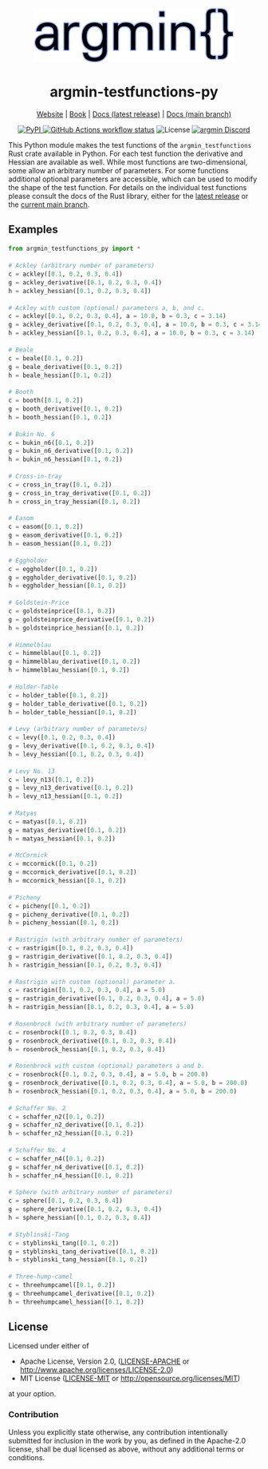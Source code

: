 <p align="center">
  <img
    width="400"
    src="https://raw.githubusercontent.com/argmin-rs/argmin/main/media/logo.png"
  />
</p>
<h1 align="center">argmin-testfunctions-py</h1>

<p align="center">
  <a href="https://argmin-rs.org">Website</a>
  |
  <a href="https://argmin-rs.org/book/">Book</a>
  |
  <a href="https://docs.rs/argmin_testfunctions">Docs (latest release)</a>
  |
  <a href="https://argmin-rs.github.io/argmin/argmin_testfunctions/index.html">Docs (main branch)</a>
</p>

<p align="center">
  <a href="https://pypi.org/project/argmin-testfunctions-py/">
    <img alt="PyPI" src="https://img.shields.io/pypi/v/argmin-testfunctions-py?style=flat-square">
  </a>
  <a href="https://github.com/argmin-rs/argmin/actions"
    ><img
      src="https://img.shields.io/github/actions/workflow/status/argmin-rs/argmin/python.yml?branch=main&label=argmin CI&style=flat-square"
      alt="GitHub Actions workflow status"
  /></a>
  <img
    src="https://img.shields.io/crates/l/argmin?style=flat-square"
    alt="License"
  />
  <a href="https://discord.gg/fYB8AwxxMW"
    ><img
      src="https://img.shields.io/discord/1189119565335109683?style=flat-square&label=argmin%20Discord"
      alt="argmin Discord"
  /></a>
</p>

This Python module makes the test functions of the `argmin_testfunctions` Rust crate available in Python. 
For each test function the derivative and Hessian are available as well. 
While most functions are two-dimensional, some allow an arbitrary number of parameters.
For some functions additional optional parameters are accessible, which can be used to modify the shape of the test function.
For details on the individual test functions please consult the docs of the Rust library, either for the
[latest release](https://docs.rs/argmin_testfunctions) or the
[current main branch](https://argmin-rs.github.io/argmin/argmin_testfunctions/index.html).

## Examples

```python
from argmin_testfunctions_py import *

# Ackley (arbitrary number of parameters)
c = ackley([0.1, 0.2, 0.3, 0.4])
g = ackley_derivative([0.1, 0.2, 0.3, 0.4])
h = ackley_hessian([0.1, 0.2, 0.3, 0.4])

# Ackley with custom (optional) parameters a, b, and c.
c = ackley([0.1, 0.2, 0.3, 0.4], a = 10.0, b = 0.3, c = 3.14)
g = ackley_derivative([0.1, 0.2, 0.3, 0.4], a = 10.0, b = 0.3, c = 3.14)
h = ackley_hessian([0.1, 0.2, 0.3, 0.4], a = 10.0, b = 0.3, c = 3.14)

# Beale
c = beale([0.1, 0.2])
g = beale_derivative([0.1, 0.2])
h = beale_hessian([0.1, 0.2])

# Booth
c = booth([0.1, 0.2])
g = booth_derivative([0.1, 0.2])
h = booth_hessian([0.1, 0.2])

# Bukin No. 6
c = bukin_n6([0.1, 0.2])
g = bukin_n6_derivative([0.1, 0.2])
h = bukin_n6_hessian([0.1, 0.2])

# Cross-in-tray
c = cross_in_tray([0.1, 0.2])
g = cross_in_tray_derivative([0.1, 0.2])
h = cross_in_tray_hessian([0.1, 0.2])

# Easom
c = easom([0.1, 0.2])
g = easom_derivative([0.1, 0.2])
h = easom_hessian([0.1, 0.2])

# Eggholder
c = eggholder([0.1, 0.2])
g = eggholder_derivative([0.1, 0.2])
h = eggholder_hessian([0.1, 0.2])

# Goldstein-Price
c = goldsteinprice([0.1, 0.2])
g = goldsteinprice_derivative([0.1, 0.2])
h = goldsteinprice_hessian([0.1, 0.2])

# Himmelblau
c = himmelblau([0.1, 0.2])
g = himmelblau_derivative([0.1, 0.2])
h = himmelblau_hessian([0.1, 0.2])

# Holder-Table
c = holder_table([0.1, 0.2])
g = holder_table_derivative([0.1, 0.2])
h = holder_table_hessian([0.1, 0.2])

# Levy (arbitrary number of parameters)
c = levy([0.1, 0.2, 0.3, 0.4])
g = levy_derivative([0.1, 0.2, 0.3, 0.4])
h = levy_hessian([0.1, 0.2, 0.3, 0.4])

# Levy No. 13
c = levy_n13([0.1, 0.2])
g = levy_n13_derivative([0.1, 0.2])
h = levy_n13_hessian([0.1, 0.2])

# Matyas
c = matyas([0.1, 0.2])
g = matyas_derivative([0.1, 0.2])
h = matyas_hessian([0.1, 0.2])

# McCormick
c = mccormick([0.1, 0.2])
g = mccormick_derivative([0.1, 0.2])
h = mccormick_hessian([0.1, 0.2])

# Picheny
c = picheny([0.1, 0.2])
g = picheny_derivative([0.1, 0.2])
h = picheny_hessian([0.1, 0.2])

# Rastrigin (with arbitrary number of parameters)
c = rastrigin([0.1, 0.2, 0.3, 0.4])
g = rastrigin_derivative([0.1, 0.2, 0.3, 0.4])
h = rastrigin_hessian([0.1, 0.2, 0.3, 0.4])

# Rastrigin with custom (optional) parameter a.
c = rastrigin([0.1, 0.2, 0.3, 0.4], a = 5.0)
g = rastrigin_derivative([0.1, 0.2, 0.3, 0.4], a = 5.0)
h = rastrigin_hessian([0.1, 0.2, 0.3, 0.4], a = 5.0)

# Rosenbrock (with arbitrary number of parameters)
c = rosenbrock([0.1, 0.2, 0.3, 0.4])
g = rosenbrock_derivative([0.1, 0.2, 0.3, 0.4])
h = rosenbrock_hessian([0.1, 0.2, 0.3, 0.4])

# Rosenbrock with custom (optional) parameters a and b.
c = rosenbrock([0.1, 0.2, 0.3, 0.4], a = 5.0, b = 200.0)
g = rosenbrock_derivative([0.1, 0.2, 0.3, 0.4], a = 5.0, b = 200.0)
h = rosenbrock_hessian([0.1, 0.2, 0.3, 0.4], a = 5.0, b = 200.0)

# Schaffer No. 2
c = schaffer_n2([0.1, 0.2])
g = schaffer_n2_derivative([0.1, 0.2])
h = schaffer_n2_hessian([0.1, 0.2])

# Schaffer No. 4
c = schaffer_n4([0.1, 0.2])
g = schaffer_n4_derivative([0.1, 0.2])
h = schaffer_n4_hessian([0.1, 0.2])

# Sphere (with arbitrary number of parameters)
c = sphere([0.1, 0.2, 0.3, 0.4])
g = sphere_derivative([0.1, 0.2, 0.3, 0.4])
h = sphere_hessian([0.1, 0.2, 0.3, 0.4])

# Styblinski-Tang
c = styblinski_tang([0.1, 0.2])
g = styblinski_tang_derivative([0.1, 0.2])
h = styblinski_tang_hessian([0.1, 0.2])

# Three-hump-camel
c = threehumpcamel([0.1, 0.2])
g = threehumpcamel_derivative([0.1, 0.2])
h = threehumpcamel_hessian([0.1, 0.2])
```


## License

Licensed under either of

 - Apache License, Version 2.0, ([LICENSE-APACHE](https://github.com/argmin-rs/argmin/blob/main/LICENSE-APACHE) or <http://www.apache.org/licenses/LICENSE-2.0>)
 - MIT License ([LICENSE-MIT](https://github.com/argmin-rs/argmin/blob/main/LICENSE-MIT) or <http://opensource.org/licenses/MIT>)

at your option.


### Contribution

Unless you explicitly state otherwise, any contribution intentionally submitted for inclusion in the work by you, as defined in the Apache-2.0 license, shall be dual licensed as above, without any additional terms or conditions.
